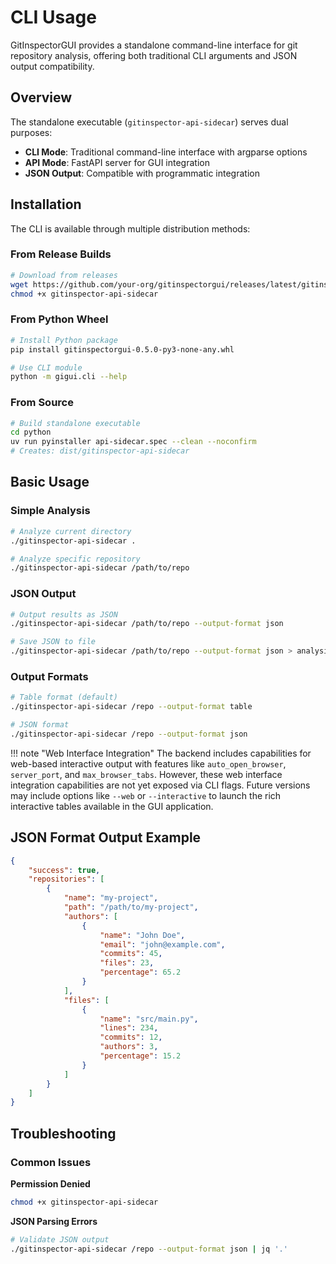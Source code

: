 # CLI Usage

GitInspectorGUI provides a standalone command-line interface for git repository analysis, offering both traditional CLI arguments and JSON output compatibility.

## Overview

The standalone executable (`gitinspector-api-sidecar`) serves dual purposes:

-   **CLI Mode**: Traditional command-line interface with argparse options
-   **API Mode**: FastAPI server for GUI integration
-   **JSON Output**: Compatible with programmatic integration

## Installation

The CLI is available through multiple distribution methods:

### From Release Builds

```bash
# Download from releases
wget https://github.com/your-org/gitinspectorgui/releases/latest/gitinspector-api-sidecar
chmod +x gitinspector-api-sidecar
```

### From Python Wheel

```bash
# Install Python package
pip install gitinspectorgui-0.5.0-py3-none-any.whl

# Use CLI module
python -m gigui.cli --help
```

### From Source

```bash
# Build standalone executable
cd python
uv run pyinstaller api-sidecar.spec --clean --noconfirm
# Creates: dist/gitinspector-api-sidecar
```

## Basic Usage

### Simple Analysis

```bash
# Analyze current directory
./gitinspector-api-sidecar .

# Analyze specific repository
./gitinspector-api-sidecar /path/to/repo
```

### JSON Output

```bash
# Output results as JSON
./gitinspector-api-sidecar /path/to/repo --output-format json

# Save JSON to file
./gitinspector-api-sidecar /path/to/repo --output-format json > analysis.json
```

### Output Formats

```bash
# Table format (default)
./gitinspector-api-sidecar /repo --output-format table

# JSON format
./gitinspector-api-sidecar /repo --output-format json
```

!!! note "Web Interface Integration"
The backend includes capabilities for web-based interactive output with features like `auto_open_browser`, `server_port`, and `max_browser_tabs`. However, these web interface integration capabilities are not yet exposed via CLI flags. Future versions may include options like `--web` or `--interactive` to launch the rich interactive tables available in the GUI application.

## JSON Format Output Example

```json
{
    "success": true,
    "repositories": [
        {
            "name": "my-project",
            "path": "/path/to/my-project",
            "authors": [
                {
                    "name": "John Doe",
                    "email": "john@example.com",
                    "commits": 45,
                    "files": 23,
                    "percentage": 65.2
                }
            ],
            "files": [
                {
                    "name": "src/main.py",
                    "lines": 234,
                    "commits": 12,
                    "authors": 3,
                    "percentage": 15.2
                }
            ]
        }
    ]
}
```

## Troubleshooting

### Common Issues

**Permission Denied**

```bash
chmod +x gitinspector-api-sidecar
```

**JSON Parsing Errors**

```bash
# Validate JSON output
./gitinspector-api-sidecar /repo --output-format json | jq '.'
```

